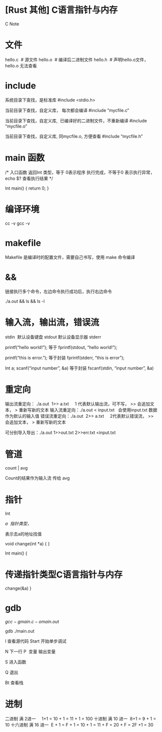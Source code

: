 # [Rust 其他] C语言指针与内存

C
Note

# 文件

hello.c  # 源文件
hello.o  # 编译后二进制文件
hello.h  # 声明hello.o文件，hello.o 无法查看

# include

系统目录下查找，是标准库
\#include \<stdio.h>

当前目录下查找，自定义库， 每次都会编译
\#include “mycfile.c”

当前目录下查找，自定义库,  已编译好的二进制文件，不重新编译
\#include “mycfile.o”

当前目录下查找，自定义库, 同mycfile.o, 方便查看
\#include “mycfile.h”

# main 函数

/\*
入口函数
返回Int 类型，等于 0表示程序 执行完成，不等于0 表示执行异常， echo \$? 查看执行结果
\*/

Int main()
{
return 0;
}

# 编译环境

cc -v
gcc -v

# makefile

Makefile 是编译时的配置文件，需要自己书写，使用 make 命令编译

# &&

链接执行多个命令，左边命令执行成功后，执行右边命令

./a.out && ls && ls -l

# 输入流，输出流，错误流

stdin  默认设备键盘
stdout 默认设备显示器
stderr

printf(“hello world!”);
等于
fprintf(stdout, “hello world!”);

printf(“this is error.”);
等于封装
fprintf(stderr, “this is error”);

Int a;
scanf(“input number”, \&a)
等于封装
fscanf(stdin, “input number”, \&a)

# 重定向

输出流重定向： ./a.out  1>> a.txt     1 代表默认输出流，可不写， >> 会追加文本， > 重新写新的文本
输入流重定向：./a.out < input.txt   会使用input.txt 数据作为默认的输入值
错误流重定向：./a.out  2>> a.txt     2代表默认错误流， >> 会追加文本， > 重新写新的文本

可分别导入导出：./a.out 1>>out.txt 2>>err.txt \<input.txt

# 管道

count | avg

Count的结果作为输入流 传给 avg

# 指针

Int&#x20;

*a  指针类型，*

&#x20;表示去a的地址找值

void change(int \*a)
{
}

Int main()
{

# 传递指针类型C语言指针与内存

change(\&a)
}

# gdb

$gcc -g main.c -o main.out$

&#x20;gdb ./main.out

l 查看源代码
Start 开始单步调试

N 下一行
P  变量 输出变量

S 进入函数

Q 退出

Bt 查看栈

# 进制

二进制 满 2进一     1+1 = 10 + 1 = 11 + 1 = 100
十进制 满 10 进一  8+1 = 9 + 1 = 10
十六进制 满 16 进一  E + 1 = F + 1 = 10 + 1 = 11 + F = 20 + F = 2F +1 = 30

